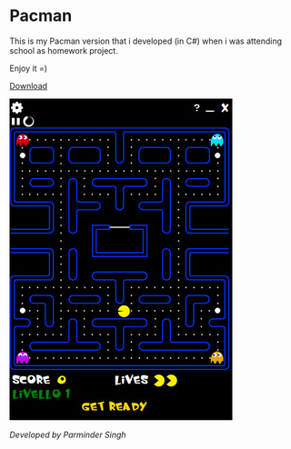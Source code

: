 # Pacman
This is my Pacman version that i developed (in C#) when i was attending school as homework project.

Enjoy it =)

[Download](https://github.com/parmi93/Pacman/releases/download/1.0.0/Pacman.exe)

![Image of Game Screen](https://github.com/parmi93/Pacman/blob/master/immagini/Screenshot/Pacman%20Game%20Screen.jpg)

*Developed by Parminder Singh*

